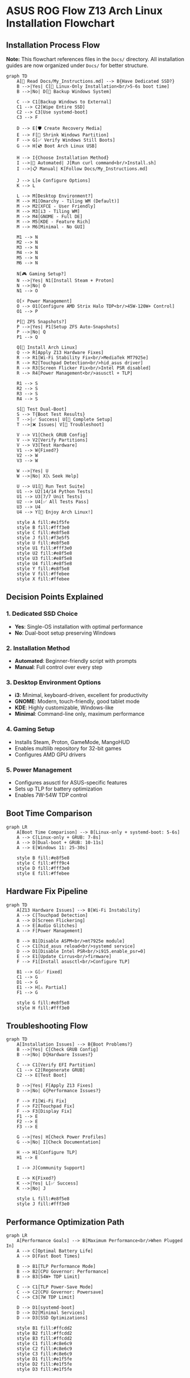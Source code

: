 # ASUS ROG Flow Z13 Arch Linux Installation Flowchart

## Installation Process Flow

**Note:** This flowchart references files in the `Docs/` directory. All installation guides are now organized under `Docs/` for better structure.

```mermaid
graph TD
    A[📖 Read Docs/My_Instructions.md] --> B{Have Dedicated SSD?}
    B -->|Yes| C[🚀 Linux-Only Installation<br/>5-6s boot time]
    B -->|No| D[💾 Backup Windows System]
    
    C --> C1[Backup Windows to External]
    C1 --> C2[Wipe Entire SSD]
    C2 --> C3[Use systemd-boot]
    C3 --> F
    
    D --> E[🛡️ Create Recovery Media]
    E --> F[🔧 Shrink Windows Partition]
    F --> G[✅ Verify Windows Still Boots]
    G --> H[💿 Boot Arch Linux USB]
    
    H --> I{Choose Installation Method}
    I -->|🤖 Automated| J[Run curl command<br/>Install.sh]
    I -->|📋 Manual| K[Follow Docs/My_Instructions.md]
    
    J --> L[⚙️ Configure Options]
    K --> L
    
    L --> M[Desktop Environment?]
    M --> M1[Omarchy - Tiling WM (Default)]
    M --> M2[XFCE - User Friendly]
    M --> M3[i3 - Tiling WM]
    M --> M4[GNOME - Full DE]
    M --> M5[KDE - Feature Rich]
    M --> M6[Minimal - No GUI]
    
    M1 --> N
    M2 --> N
    M3 --> N
    M4 --> N
    M5 --> N
    M6 --> N
    
    N[🎮 Gaming Setup?]
    N -->|Yes| N1[Install Steam + Proton]
    N -->|No| O
    N1 --> O
    
    O[⚡ Power Management]
    O --> O1[Configure AMD Strix Halo TDP<br/>45W-120W+ Control]
    O1 --> P
    
    P[📸 ZFS Snapshots?]
    P -->|Yes| P1[Setup ZFS Auto-Snapshots]
    P -->|No| Q
    P1 --> Q
    
    Q[🔧 Install Arch Linux]
    Q --> R[Apply Z13 Hardware Fixes]
    R --> R1[Wi-Fi Stability Fix<br/>MediaTek MT7925e]
    R --> R2[Touchpad Detection<br/>hid_asus driver]
    R --> R3[Screen Flicker Fix<br/>Intel PSR disabled]
    R --> R4[Power Management<br/>asusctl + TLP]
    
    R1 --> S
    R2 --> S
    R3 --> S
    R4 --> S
    
    S[🔄 Test Dual-Boot]
    S --> T{Boot Test Results}
    T -->|✅ Success| U[🎉 Complete Setup]
    T -->|❌ Issues| V[🔧 Troubleshoot]
    
    V --> V1[Check GRUB Config]
    V --> V2[Verify Partitions]
    V --> V3[Test Hardware]
    V1 --> W{Fixed?}
    V2 --> W
    V3 --> W
    
    W -->|Yes| U
    W -->|No| X[📞 Seek Help]
    
    U --> U1[🧪 Run Test Suite]
    U1 --> U2[14/14 Python Tests]
    U1 --> U3[7/7 Unit Tests]
    U2 --> U4[✅ All Tests Pass]
    U3 --> U4
    U4 --> Y[🚀 Enjoy Arch Linux!]
    
    style A fill:#e1f5fe
    style B fill:#fff3e0
    style C fill:#e8f5e8
    style J fill:#f3e5f5
    style U fill:#e8f5e8
    style U1 fill:#fff3e0
    style U2 fill:#e8f5e8
    style U3 fill:#e8f5e8
    style U4 fill:#e8f5e8
    style Y fill:#e8f5e8
    style V fill:#ffebee
    style X fill:#ffebee
```

## Decision Points Explained

### 1. **Dedicated SSD Choice**
- **Yes**: Single-OS installation with optimal performance
- **No**: Dual-boot setup preserving Windows

### 2. **Installation Method**
- **Automated**: Beginner-friendly script with prompts
- **Manual**: Full control over every step

### 3. **Desktop Environment Options**
- **i3**: Minimal, keyboard-driven, excellent for productivity
- **GNOME**: Modern, touch-friendly, good tablet mode
- **KDE**: Highly customizable, Windows-like
- **Minimal**: Command-line only, maximum performance

### 4. **Gaming Setup**
- Installs Steam, Proton, GameMode, MangoHUD
- Enables multilib repository for 32-bit games
- Configures AMD GPU drivers

### 5. **Power Management**
- Configures asusctl for ASUS-specific features
- Sets up TLP for battery optimization
- Enables 7W-54W TDP control

## Boot Time Comparison

```mermaid
graph LR
    A[Boot Time Comparison] --> B[Linux-only + systemd-boot: 5-6s]
    A --> C[Linux-only + GRUB: 7-8s]
    A --> D[Dual-boot + GRUB: 10-11s]
    A --> E[Windows 11: 25-30s]
    
    style B fill:#e8f5e8
    style C fill:#fff9c4
    style D fill:#fff3e0
    style E fill:#ffebee
```

## Hardware Fix Pipeline

```mermaid
graph TD
    A[Z13 Hardware Issues] --> B[Wi-Fi Instability]
    A --> C[Touchpad Detection]
    A --> D[Screen Flickering]
    A --> E[Audio Glitches]
    A --> F[Power Management]
    
    B --> B1[Disable ASPM<br/>mt7925e module]
    C --> C1[hid_asus reload<br/>systemd service]
    D --> D1[Disable Intel PSR<br/>i915.enable_psr=0]
    E --> E1[Update Cirrus<br/>firmware]
    F --> F1[Install asusctl<br/>Configure TLP]
    
    B1 --> G[✅ Fixed]
    C1 --> G
    D1 --> G
    E1 --> H[⚠️ Partial]
    F1 --> G
    
    style G fill:#e8f5e8
    style H fill:#fff3e0
```

## Troubleshooting Flow

```mermaid
graph TD
    A[Installation Issues] --> B{Boot Problems?}
    B -->|Yes| C[Check GRUB Config]
    B -->|No| D{Hardware Issues?}
    
    C --> C1[Verify EFI Partition]
    C1 --> C2[Regenerate GRUB]
    C2 --> E[Test Boot]
    
    D -->|Yes| F[Apply Z13 Fixes]
    D -->|No| G{Performance Issues?}
    
    F --> F1[Wi-Fi Fix]
    F --> F2[Touchpad Fix]
    F --> F3[Display Fix]
    F1 --> E
    F2 --> E
    F3 --> E
    
    G -->|Yes| H[Check Power Profiles]
    G -->|No| I[Check Documentation]
    
    H --> H1[Configure TLP]
    H1 --> E
    
    I --> J[Community Support]
    
    E --> K{Fixed?}
    K -->|Yes| L[✅ Success]
    K -->|No| J
    
    style L fill:#e8f5e8
    style J fill:#fff3e0
```

## Performance Optimization Path

```mermaid
graph LR
    A[Performance Goals] --> B[Maximum Performance<br/>When Plugged In]
    A --> C[Optimal Battery Life]
    A --> D[Fast Boot Times]
    
    B --> B1[TLP Performance Mode]
    B --> B2[CPU Governor: Performance]
    B --> B3[54W+ TDP Limit]
    
    C --> C1[TLP Power-Save Mode]
    C --> C2[CPU Governor: Powersave]
    C --> C3[7W TDP Limit]
    
    D --> D1[systemd-boot]
    D --> D2[Minimal Services]
    D --> D3[SSD Optimizations]
    
    style B1 fill:#ffcdd2
    style B2 fill:#ffcdd2
    style B3 fill:#ffcdd2
    style C1 fill:#c8e6c9
    style C2 fill:#c8e6c9
    style C3 fill:#c8e6c9
    style D1 fill:#e1f5fe
    style D2 fill:#e1f5fe
    style D3 fill:#e1f5fe
```
